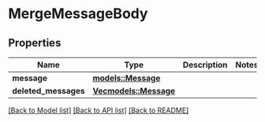 # MergeMessageBody

## Properties

Name | Type | Description | Notes
------------ | ------------- | ------------- | -------------
**message** | [**models::Message**](Message.md) |  | 
**deleted_messages** | [**Vec<models::Message>**](Message.md) |  | 

[[Back to Model list]](../README.md#documentation-for-models) [[Back to API list]](../README.md#documentation-for-api-endpoints) [[Back to README]](../README.md)


